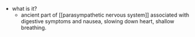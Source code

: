   * what is it?
    * ancient part of [[parasympathetic nervous system]] associated with digestive symptoms and nausea, slowing down heart, shallow breathing.
